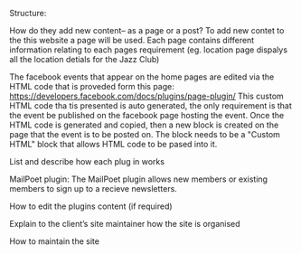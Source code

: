 Structure:

How do they add new content– as a page or a post?
To add new contet to the this website a page will be used. Each page contains different information relating to each pages requirement (eg. location page dispalys all the location detials for the Jazz Club)

The facebook events that appear on the home pages are edited via the HTML code that is proveded form this page: https://developers.facebook.com/docs/plugins/page-plugin/
This custom HTML code tha tis presented is auto generated, the only requirement is that the event be published on the facebook page hosting the event. Once the HTML code is generated and copied, then a new block is created on the page that the event is to be posted on. The block needs to be a "Custom HTML" block that allows HTML code to be pased into it. 

List and describe how each plug in works 

MailPoet plugin:
The MailPoet plugin allows new members or existing members to sign up to a recieve newsletters. 

How to edit the plugins content (if required)

Explain to the client’s site maintainer how the site is organised

How to maintain the site
